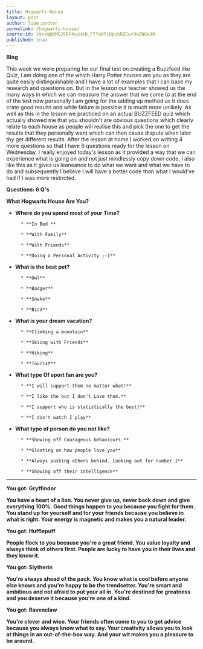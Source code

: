 ```yaml
---
title: Hogwarts House
layout: post
author: liam.potter
permalink: /hogwarts-house/
source-id: 1VxzqQ6MCJS8F4cuHz8_FTfaXfiQpskRZCur9o2NGe90
published: true
---
```

**Blog**

This week we were preparing for our final test on creating a Buzzfeed like Quiz, I am doing one of the which Harry Potter houses are you as they are quite easily distinguishable and I have a lot of examples that I can base my research and questions on. But in the lesson our teacher showed us the many ways in which we can measure the answer that we come to at the end of the test now personally I am going for the adding up method as it does crate good results and while failure is possible it is much more unlikely. As well as this in the lesson we practiced on an actual BUZZFEED quiz which actually showed me that you shouldn't are obvious questions which clearly relate to each house as people will realise this and pick the one to get the results that they personally want which can then cause dispute when later thy get different results. After the lesson at home I worked on writing 4 more questions so that I have 6 questions ready for the lesson on Wednesday. I really enjoyed today's lesson as it provided a way that we can experience what is going on and not just mindlessly copy down code, I also like this as it gives us leaneance to do what we want and what we have to do and subsequently I believe I will have a better code than what I would’ve had if I was more restricted.

**Questions: 6 Q's**

**What Hogwarts House Are You?**

* **Where do you spend most of your Time?**

        * **In Bed **

        * **With Family**

        * **With Friends**

        * **Doing a Personal Activity ;-)**

* **What is the best pet?**

        * **Owl**

        * **Badger**

        * **Snake**

        * **Bird**

* **What is your dream vacation?**

        * **Climbing a mountain**

        * **Skiing with Friends**

        * **Hiking**

        * **Tourist**

* **What type Of sport fan are you?**

        * **I will support them no matter what!**

        * **I like the but I don't Love them.**

        * **I support who is statistically the best!**

        * **I don't watch I play**

* **What type of person do you not like?**

        * **Showing off Courageous behaviours **

        * **Gloating on how people love you**

        * **Always pushing others behind. Looking out for number 1**

        * **Showing off their intelligence**

**	**

**You got: Gryffindor**

**You have a heart of a lion. You never give up, never back down and give everything 100%. Good things happen to you because you fight for them. You stand up for yourself and for your friends because you believe in what is right. Your energy is magnetic and makes you a natural leader.**

**You got: Hufflepuff**

**People flock to you because you're a great friend. You value loyalty and always think of others first. People are lucky to have you in their lives and they know it.**

**You got: Slytherin**

**You're always ahead of the pack. You know what is cool before anyone else knows and you're happy to be the trendsetter. You're smart and ambitious and not afraid to put your all in. You're destined for greatness and you deserve it because you're one of a kind.**

**You got: Ravenclaw**

**You're clever and wise. Your friends often come to you to get advice because you always know what to say. Your creativity allows you to look at things in an out-of-the-box way. And your wit makes you a pleasure to be around.**

